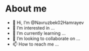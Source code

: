# About me
- 👋 Hi, I’m @Navruzbek02Hamrayev
- 👀 I’m interested in ...
- 🌱 I’m currently learning ...
- 💞️ I’m looking to collaborate on ...
- 📫 How to reach me ...

<!---
Navruzbek02Hamrayev/Navruzbek02Hamrayev is a ✨ special ✨ repository because its `README.md` (this file) appears on your GitHub profile.
You can click the Preview link to take a look at your changes.
--->
